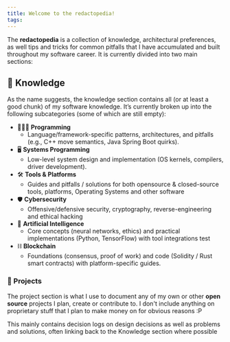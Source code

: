 ```yaml
---
title: Welcome to the redactopedia!
tags:
---
```

The **redactopedia** is a collection of knowledge, architectural preferences, as well tips and tricks for common pitfalls that I have accumulated and built throughout my software career. 
It is currently divided into two main sections:
## 🧠 Knowledge
As the name suggests, the knowledge section contains all (or at least a good chunk) of my software knowledge. It’s currently broken up into the following subcategories (some of which are still empty):
- 🧑🏼‍💻 **Programming**
	- Language/framework-specific patterns, architectures, and pitfalls (e.g., C++ move semantics, Java Spring Boot quirks).
- 🖥️ **Systems Programming** 
	- Low-level system design and implementation (OS kernels, compilers, driver development).
- 🛠️ **Tools & Platforms** 
	- Guides and pitfalls / solutions for both opensource & closed-source tools, platforms, Operating Systems and other software
- 🛡️ **Cybersecurity**
	- Offensive/defensive security, cryptography, reverse-engineering and ethical hacking
- 🤖 **Artificial Intelligence**
	- Core concepts (neural networks, ethics) and practical implementations (Python, TensorFlow) with tool integrations
	  test
- ⛓️ **Blockchain** 
	- Foundations (consensus, proof of work) and code (Solidity / Rust smart contracts) with platform-specific guides.
### 📝 Projects
The project section is what I use to document any of my own or other **open source** projects I plan, create or contribute to. I don't include anything on proprietary stuff that I plan to make money on for obvious reasons :P

This mainly contains decision logs on design decisions as well as problems and solutions, often linking back to the Knowledge section where possible